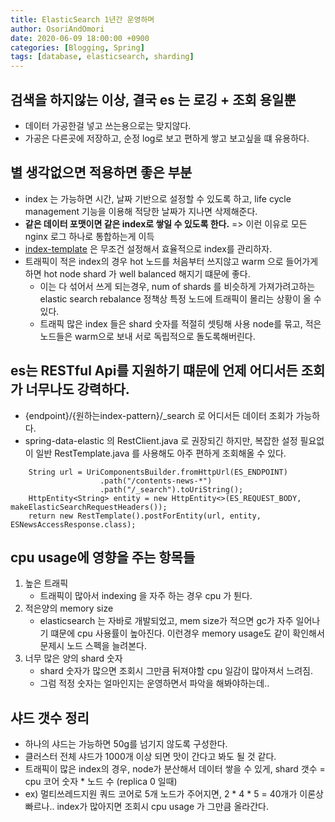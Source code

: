 ```yaml
---
title: ElasticSearch 1년간 운영하며
author: OsoriAndOmori
date: 2020-06-09 18:00:00 +0900
categories: [Blogging, Spring]
tags: [database, elasticsearch, sharding]
---
```


## 검색을 하지않는 이상, 결국 es 는 로깅 + 조회 용일뿐
- 데이터 가공한걸 넣고 쓰는용으로는 맞지않다.
- 가공은 다른곳에 저장하고, 순정 log로 보고 편하게 쌓고 보고싶을 떄 유용하다.

## 별 생각없으면 적용하면 좋은 부분
- index 는 가능하면 시간, 날짜 기반으로 설정할 수 있도록 하고, life cycle management 기능을 이용해 적당한 날짜가 지나면 삭제해준다.
- **같은 데이터 포맷이면 같은 index로 쌓일 수 있도록 한다.** => 이런 이유로 모든 nginx 로그 하나로 통합하는게 이득
- [index-template](https://www.elastic.co/guide/en/elasticsearch/reference/current/index-templates.html) 은 무조건 설정해서 효율적으로 index를 관리하자.
- 트래픽이 적은 index의 경우 hot 노드를 처음부터 쓰지않고 warm 으로 들어가게 하면 hot node shard 가 well balanced 해지기 떄문에 좋다.
  - 이는 다 섞어서 쓰게 되는경우, num of shards 를 비슷하게 가져가려고하는 elastic search rebalance 정책상 특정 노드에 트래픽이 몰리는 상황이 올 수 있다.
  - 트래픽 많은 index 들은 shard 숫자를 적절히 셋팅해 사용 node를 묶고, 적은 노드들은 warm으로 보내 서로 독립적으로 돌도록해버린다.

## es는 RESTful Api를 지원하기 떄문에 언제 어디서든 조회가 너무나도 강력하다.
- {endpoint}/{원하는index-pattern}/_search 로 어디서든 데이터 조회가 가능하다.
- spring-data-elastic 의 RestClient.java 로 권장되긴 하지만, 복잡한 설정 필요없이 일반 RestTemplate.java 를 사용해도 아주 편하게 조회해올 수 있다.
```
	String url = UriComponentsBuilder.fromHttpUrl(ES_ENDPOINT)
					.path("/contents-news-*")
					.path("/_search").toUriString();
	HttpEntity<String> entity = new HttpEntity<>(ES_REQUEST_BODY, makeElasticSearchRequestHeaders());
	return new RestTemplate().postForEntity(url, entity, ESNewsAccessResponse.class);
```

## cpu usage에 영향을 주는 항목들
1. 높은 트래픽
	- 트래픽이 많아서 indexing 을 자주 하는 경우 cpu 가 튄다.
2. 적은양의 memory size
	- elasticsearch 는 자바로 개발되었고, mem size가 적으면 gc가 자주 일어나기 떄문에 cpu 사용률이 높아진다.
이런경우 memory usage도 같이 확인해서 문제시 노드 스펙을 늘려본다.
3. 너무 많은 양의 shard 숫자
	- shard 숫자가 많으면 조회시 그만큼 뒤져야할 cpu 일감이 많아져서 느려짐.
	- 그럼 적정 숫자는 얼마인지는 운영하면서 파악을 해봐야하는데..

## 샤드 갯수 정리
- 하나의 샤드는 가능하면 50g를 넘기지 않도록 구성한다.
- 클러스터 전체 샤드가 1000개 이상 되면 맛이 간다고 봐도 될 것 같다.
- 트래픽이 많은 index의 경우, node가 분산해서 데이터 쌓을 수 있게, shard 갯수 = cpu 코어 숫자 * 노드 수 (replica 0 일때)
- ex) 멀티쓰레드지원 쿼드 코어로 5개 노드가 주어지면,  2 * 4 * 5 = 40개가 이론상 빠르나.. index가 많아지면 조회시 cpu usage 가 그만큼 올라간다.
